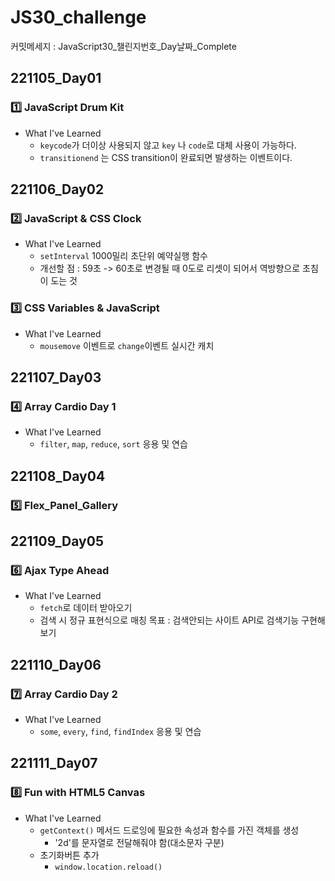 # JS30_challenge
커밋메세지 : JavaScript30_챌린지번호_Day날짜_Complete

## 221105_Day01
### 1️⃣ JavaScript Drum Kit
* What I've Learned
  * `keycode`가 더이상 사용되지 않고 `key` 나 `code`로 대체 사용이 가능하다.
  * `transitionend` 는 CSS transition이 완료되면 발생하는 이벤트이다.

## 221106_Day02
### 2️⃣ JavaScript & CSS Clock
* What I've Learned
    * `setInterval` 1000밀리 초단위 예약실행 함수
    * 개선할 점 : 59초 -> 60초로 변경될 때 0도로 리셋이 되어서 역방향으로 초침이 도는 것
 
 ### 3️⃣ CSS Variables & JavaScript
* What I've Learned
    * `mousemove` 이벤트로 `change`이벤트 실시간 캐치

## 221107_Day03
### 4️⃣ Array Cardio Day 1
* What I've Learned
    * `filter`, `map`, `reduce`, `sort` 응용 및 연습

## 221108_Day04
### 5️⃣ Flex_Panel_Gallery

## 221109_Day05
### 6️⃣ Ajax Type Ahead
* What I've Learned
    * `fetch`로 데이터 받아오기
    * 검색 시 정규 표현식으로 매칭
    목표 : 검색안되는 사이트 API로 검색기능 구현해보기

## 221110_Day06
### 7️⃣ Array Cardio Day 2
* What I've Learned
    * `some`, `every`, `find`, `findIndex` 응용 및 연습

## 221111_Day07
### 8️⃣ Fun with HTML5 Canvas
* What I've Learned
    * `getContext()` 메서드 드로잉에 필요한 속성과 함수를 가진 객체를 생성
        * '2d'를 문자열로 전달해줘야 함(대소문자 구분)
    * 초기화버튼 추가
        * `window.location.reload()`